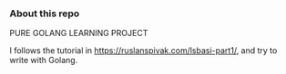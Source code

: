 ### About this repo

PURE GOLANG LEARNING PROJECT

I follows the tutorial in https://ruslanspivak.com/lsbasi-part1/, and try to write with Golang.
